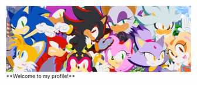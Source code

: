 <picture>
 <source media="(prefers-color-scheme: dark)" srcset="Sonic team.jpg">
 <source media="(prefers-color-scheme: light)" srcset="Sonic team.jpg">
 <img alt="Sonic" src="Sonic team.jpg">
</picture>
**Welcome to my profile!**
<!--
**Frees-Ling/Frees-Ling** is a ✨ _special_ ✨ repository because its `README.md` (this file) appears on your GitHub profile.

Here are some ideas to get you started:

- 🔭 I’m currently working on ...
- 🌱 I’m currently learning ...
- 👯 I’m looking to collaborate on ...
- 🤔 I’m looking for help with ...
- 💬 Ask me about ...
- 📫 How to reach me: ...
- 😄 Pronouns: ...
- ⚡ Fun fact: ...
-->
